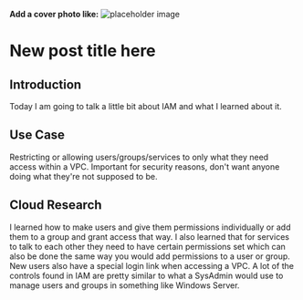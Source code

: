 

**Add a cover photo like:**
![placeholder image](https://images.unsplash.com/photo-1477346611705-65d1883cee1e?ixlib=rb-1.2.1&ixid=eyJhcHBfaWQiOjEyMDd9&auto=format&fit=crop&w=1350&q=80)

# New post title here

## Introduction

Today I am going to talk a little bit about IAM and what I learned about it.

## Use Case

Restricting or allowing users/groups/services to only what they need access within a VPC. Important for security reasons, don't want anyone doing what they're not supposed to be.

## Cloud Research

I learned how to make users and give them permissions individually or add them to a group and grant access that way. I also learned that for services to talk to each other they need to have certain permissions set which can also be done the same way you would add permissions to a user or group. New users also have a special login link when accessing a VPC. A lot of the controls found in IAM are pretty similar to what a SysAdmin would use to manage users and groups in something like Windows Server.
